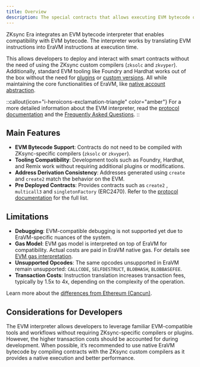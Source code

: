 ```yaml
---
title: Overview
description: The special contracts that allows executing EVM bytecode on EraVM
---
```

ZKsync Era integrates an EVM bytecode interpreter that enables compatibility with EVM bytecode.
The interpreter works by translating EVM instructions into EraVM instructions at execution time.

This allows developers to deploy and interact with smart contracts without the need of using the ZKsync custom compilers
(`zksolc` and `zkvyper`). Additionally, standard EVM tooling like Foundry and Hardhat works out of the box without the need
for [plugins](./../../tooling/hardhat/plugins/hardhat-zksync) or [custom versions](./../../tooling/foundry/overview).
All while maintaining the core functionalities of EraVM, like [native account abstraction](./../account-abstraction).

::callout{icon="i-heroicons-exclamation-triangle" color="amber"}
For a more detailed information about the EVM interpreter, read the [protocol documentation](../../../zksync-protocol/evm-interpreter/overview) and
the [Frequently Asked Questions](./faq).
::

## Main Features

- **EVM Bytecode Support**: Contracts do not need to be compiled with ZKsync-specific compilers (`zksolc` or `zkvyper`).
- **Tooling Compatibility**: Development tools such as Foundry, Hardhat, and Remix work without requiring additional plugins or modifications.
- **Address Derivation Consistency**: Addresses generated using `create` and `create2` match the behavior on the EVM.
- **Pre Deployed Contracts**: Provides contracts such as `create2` , `multicall3`  and
  `singletonFactory` (ERC2470). Refer to the [protocol documentation](../../../zksync-protocol/evm-interpreter/pre-deployed-contracts) for
  the full list.

## Limitations

- **Debugging**: EVM-compatible debugging is not supported yet due to EraVM-specific nuances of the system.
- **Gas Model**: EVM gas model is interpreted on top of EraVM for compatibility. Actual costs are paid in EraVM native gas. For details see [EVM gas interpretation](../../../zksync-protocol/evm-interpreter/evm-gas-interpretation).
- **Unsupported Opcodes**: The same opcodes unsupported in EraVM remain unsupported: `CALLCODE`, `SELFDESTRUCT`, `BLOBHASH`, `BLOBBASEFEE`.
- **Transaction Costs**: Instruction translation increases transaction fees, typically by 1.5x to 4x, depending on the complexity of the operation.

Learn more about the [differences from Ethereum (Cancun)](../../../zksync-protocol/evm-interpreter/evm-differences).

## Considerations for Developers

The EVM interpreter allows developers to leverage familiar EVM-compatible tools and workflows without requiring ZKsync-specific compilers or plugins.
However, the higher transaction costs should be accounted for during development. When possible, it’s recommended to use native EraVM bytecode by
compiling contracts with the ZKsync custom compilers as it provides a native execution and better performance.
